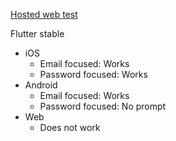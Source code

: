 [Hosted web test](https://rexios80.github.io/flutter_autofill_test/)

Flutter stable
- iOS
  - Email focused: Works
  - Password focused: Works
- Android
  - Email focused: Works
  - Password focused: No prompt
- Web
  - Does not work